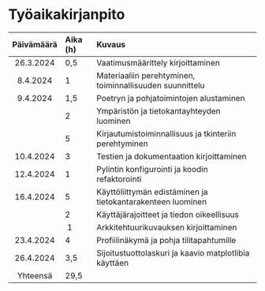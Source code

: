 # Työaikakirjanpito

| Päivämäärä | Aika (h)| Kuvaus|
| :--------: | :------ | :---- |
| 26.3.2024  | 0,5     | Vaatimusmäärittely kirjoittaminen |
| 8.4.2024   | 1       | Materiaaliin perehtyminen, toiminnallisuuden suunnittelu |
| 9.4.2024   | 1,5     | Poetryn ja pohjatoimintojen alustaminen |
|            | 2       | Ympäristön ja tietokantayhteyden luominen |
|            | 5       | Kirjautumistoiminnallisuus ja tkinteriin perehtyminen |
| 10.4.2024  | 3       | Testien ja dokumentaation kirjoittaminen |
| 12.4.2024  | 1       | Pylintin konfigurointi ja koodin refaktorointi |
| 16.4.2024  | 5       | Käyttöliittymän edistäminen ja tietokantarakenteen luominen |
|            | 2       | Käyttäjärajoitteet ja tiedon oikeellisuus |
|            | 1       | Arkkitehtuurikuvauksen kirjoittaminen |
| 23.4.2024  | 4       | Profiilinäkymä ja pohja tilitapahtumille |
| 26.4.2024  | 3,5      | Sijoitustuottolaskuri ja kaavio matplotlibia käyttäen |
| Yhteensä   | 29,5      |       |

